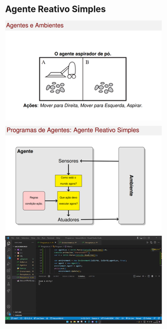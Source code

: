 # Agente Reativo Simples

![info 1](img/info1.png)

![info 2](img/info2.png)

![demo](img/demo.gif)

